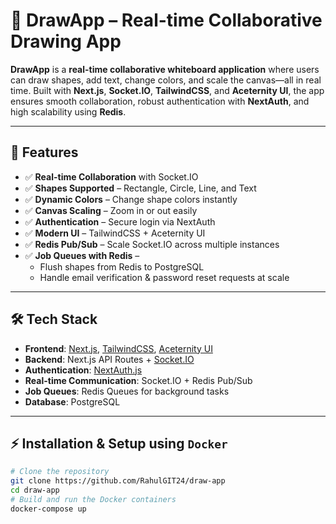 # 🎨 DrawApp – Real-time Collaborative Drawing App  

**DrawApp** is a **real-time collaborative whiteboard application** where users can draw shapes, add text, change colors, and scale the canvas—all in real time. Built with **Next.js**, **Socket.IO**, **TailwindCSS**, and **Aceternity UI**, the app ensures smooth collaboration, robust authentication with **NextAuth**, and high scalability using **Redis**.  

---

## 🚀 Features  

- ✅ **Real-time Collaboration** with Socket.IO  
- ✅ **Shapes Supported** – Rectangle, Circle, Line, and Text  
- ✅ **Dynamic Colors** – Change shape colors instantly  
- ✅ **Canvas Scaling** – Zoom in or out easily  
- ✅ **Authentication** – Secure login via NextAuth  
- ✅ **Modern UI** – TailwindCSS + Aceternity UI  
- ✅ **Redis Pub/Sub** – Scale Socket.IO across multiple instances  
- ✅ **Job Queues with Redis** –  
  - Flush shapes from Redis to PostgreSQL  
  - Handle email verification & password reset requests at scale  

---

## 🛠 Tech Stack  

- **Frontend**: [Next.js](https://nextjs.org/), [TailwindCSS](https://tailwindcss.com/), [Aceternity UI](https://ui.aceternity.com/)  
- **Backend**: Next.js API Routes + [Socket.IO](https://socket.io/)  
- **Authentication**: [NextAuth.js](https://next-auth.js.org/)  
- **Real-time Communication**: Socket.IO + Redis Pub/Sub  
- **Job Queues**: Redis Queues for background tasks
- **Database**: PostgreSQL   

---
## ⚡ Installation & Setup using `Docker`
```bash
# Clone the repository
git clone https://github.com/RahulGIT24/draw-app
cd draw-app
# Build and run the Docker containers
docker-compose up
```